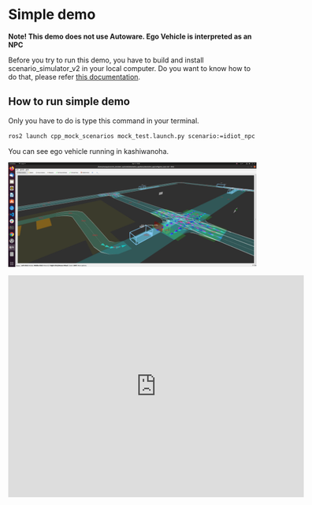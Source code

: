 # Simple demo

**Note! This demo does not use Autoware. Ego Vehicle is interpreted as an NPC**

Before you try to run this demo, you have to build and install scenario_simulator_v2 in your local computer.
Do you want to know how to do that, please refer [this documentation](BuildInstructions.md). 

## How to run simple demo

Only you have to do is type this command in your terminal.

```bash
ros2 launch cpp_mock_scenarios mock_test.launch.py scenario:=idiot_npc scenario:=traffic_simulation_demo with_rviz:=true timeout:=60
```

You can see ego vehicle running in kashiwanoha.

![Simple Demo](../image/simple_demo.png "simple demo")

<iframe src="https://www.google.com/maps/embed?pb=!1m14!1m12!1m3!1d728.9291817914587!2d139.9333589791692!3d35.903161076557446!2m3!1f0!2f0!3f0!3m2!1i1024!2i768!4f13.1!5e1!3m2!1sja!2sjp!4v1617800059334!5m2!1sja!2sjp" width="600" height="450" style="border:0;" allowfullscreen="" loading="lazy"></iframe>

